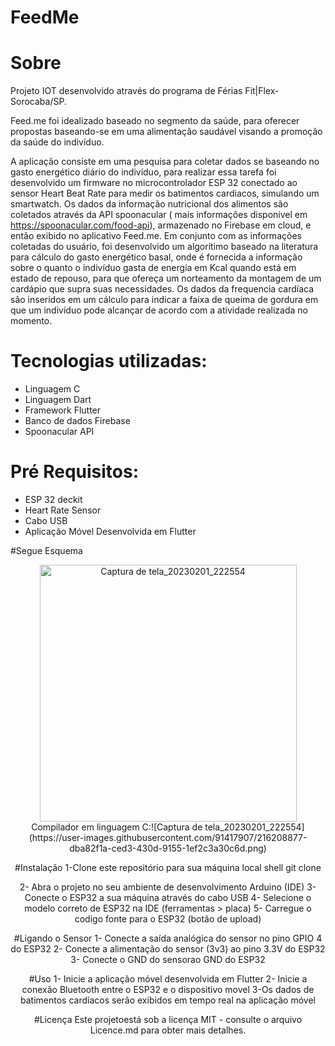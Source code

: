 # FeedMe

# Sobre
Projeto IOT desenvolvido através do programa de Férias Fit|Flex-Sorocaba/SP.

  Feed.me foi idealizado baseado no segmento da saúde, para oferecer propostas baseando-se em uma alimentação saudável visando a promoção da saúde do indivíduo.
  
   A aplicação consiste em uma pesquisa para coletar dados se baseando no gasto energético diário do indivíduo, para realizar essa tarefa foi desenvolvido um firmware no microcontrolador ESP 32 conectado ao sensor Heart Beat Rate para medir os batimentos cardiacos, simulando um smartwatch.
  Os dados da informação nutricional dos alimentos são coletados através da API spoonacular ( mais informações disponível em https://spoonacular.com/food-api), armazenado no Firebase em cloud, e então exibido no aplicativo Feed.me. Em conjunto com as informações coletadas do usuário, foi desenvolvido um algorítimo baseado na literatura para cálculo do gasto energético basal, onde é fornecida a informação sobre o quanto o indivíduo gasta de energia em Kcal quando está em estado de repouso, para que ofereça um norteamento da montagem de um cardápio que supra suas necessidades.
  Os dados da frequencia cardíaca são inseridos em um cálculo para indicar a faixa de queima de gordura em que um indivíduo pode alcançar de acordo com a atividade realizada no momento.
 
# Tecnologias utilizadas:
- Linguagem C
- Linguagem Dart
- Framework Flutter
- Banco de dados Firebase
- Spoonacular API

# Pré Requisitos:
- ESP 32 deckit
- Heart Rate Sensor 
- Cabo USB
- Aplicação Móvel Desenvolvida em Flutter

#Segue Esquema
<div align="center">
<img width="411" alt="Captura de tela_20230201_222554"src="https://user-images.githubusercontent.com/91417907/216208895-8c39cc12-d579-448d-a724-24969dc23fe7.png">
<div>

</div>
Compilador em linguagem C:![Captura de tela_20230201_222554](https://user-images.githubusercontent.com/91417907/216208877-dba82f1a-ced3-430d-9155-1ef2c3a30c6d.png)

#Instalação
  1-Clone este repositório para sua máquina local
  shell
  git clone
  
  2- Abra o projeto no seu ambiente de desenvolvimento Arduino (IDE)
  3- Conecte o ESP32 a sua máquina através do cabo USB
  4- Selecione o modelo correto de ESP32 na IDE (ferramentas > placa)
  5- Carregue o codigo fonte para o ESP32 (botão de upload)
  
  #Ligando o Sensor
  1- Conecte a saída analógica do sensor no pino GPIO 4 do ESP32
  2- Conecte a alimentação do sensor (3v3) ao pino 3.3V do ESP32
  3- Conecte o GND do sensorao GND do ESP32
  
  #Uso
  1- Inicie a aplicação móvel desenvolvida em Flutter
  2- Inicie a conexão Bluetooth entre o ESP32 e o dispositivo movel
  3-Os dados de batimentos cardíacos serão exibidos em tempo real na aplicação móvel
  
  #Licença
  Este projetoestá sob a licença MIT - consulte o arquivo Licence.md para obter mais detalhes.
  




